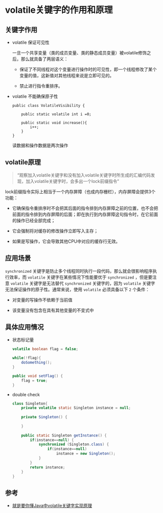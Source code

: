 # volatile关键字的作用和原理

## 关键字作用

- volatile 保证可见性

    一旦一个共享变量（类的成员变量、类的静态成员变量）被volatile修饰之后，那么就具备了两层语义：

    - 保证了不同线程对这个变量进行操作时的可见性，即一个线程修改了某个变量的值，这新值对其他线程来说是立即可见的。

    - 禁止进行指令重排序。


- volatile 不能确保原子性

    ```
    public class VolatileVisibility {

        public static volatile int i =0;

        public static void increase(){
            i++;
        }
    }
    ```
    读数据和操作数据是两次操作

## volatile原理

> “观察加入volatile关键字和没有加入volatile关键字时所生成的汇编代码发现，加入volatile关键字时，会多出一个lock前缀指令”

lock前缀指令实际上相当于一个内存屏障（也成内存栅栏），内存屏障会提供3个功能：

- 它确保指令重排序时不会把其后面的指令排到内存屏障之前的位置，也不会把前面的指令排到内存屏障的后面；即在执行到内存屏障这句指令时，在它前面的操作已经全部完成；

- 它会强制将对缓存的修改操作立即写入主存；

- 如果是写操作，它会导致其他CPU中对应的缓存行无效。

## 应用场景

`synchronized` 关键字是防止多个线程同时执行一段代码，那么就会很影响程序执行效率，而 `volatile` 关键字在某些情况下性能要优于 `synchronized` ，但是要注意 `volatile` 关键字是无法替代 `synchronized` 关键字的，因为 `volatile` 关键字无法保证操作的原子性。通常来说，使用 `volatile` 必须具备以下 `2` 个条件：

- 对变量的写操作不依赖于当前值

- 该变量没有包含在具有其他变量的不变式中


## 具体应用情况

- 状态标记量

    ```java
    volatile boolean flag = false;
 
    while(!flag){
        doSomething();
    }
    
    public void setFlag() {
        flag = true;
    }
    ```

- double check

    ```java
    class Singleton{
        private volatile static Singleton instance = null;
        
        private Singleton() {
            
        }
        
        public static Singleton getInstance() {
            if(instance==null) {
                synchronized (Singleton.class) {
                    if(instance==null)
                        instance = new Singleton();
                }
            }
            return instance;
        }
    }
    ```

## 参考

- [就是要你懂Java中volatile关键字实现原理](https://www.cnblogs.com/xrq730/p/7048693.html) 